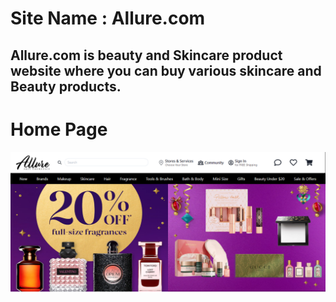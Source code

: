 
<h1>Site Name : Allure.com</h1>

<h2>Allure.com is beauty and Skincare product website where you can buy various skincare and Beauty products.</h2>

<h1>Home Page</h1>

<img src="./Readme Images/home.PNG" alt="" />
